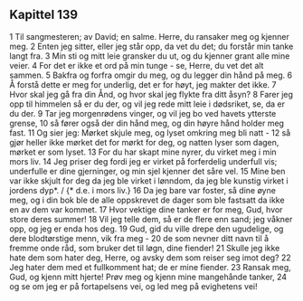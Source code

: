 ## Kapittel 139

1 Til sangmesteren; av David; en salme. Herre, du ransaker meg og kjenner meg.
2 Enten jeg sitter, eller jeg står opp, da vet du det; du forstår min tanke langt fra.
3 Min sti og mitt leie gransker du ut, og du kjenner grant alle mine veier.
4 For det er ikke et ord på min tunge - se, Herre, du vet det alt sammen.
5 Bakfra og forfra omgir du meg, og du legger din hånd på meg.
6 Å forstå dette er meg for underlig, det er for høyt, jeg makter det ikke.
7 Hvor skal jeg gå fra din Ånd, og hvor skal jeg flykte fra ditt åsyn?
8 Farer jeg opp til himmelen så er du der, og vil jeg rede mitt leie i dødsriket, se, da er du der.
9 Tar jeg morgenrødens vinger, og vil jeg bo ved havets ytterste grense,
10 så fører også der din hånd meg, og din høyre hånd holder meg fast.
11 Og sier jeg: Mørket skjule meg, og lyset omkring meg bli natt -
12 så gjør heller ikke mørket det for mørkt for deg, og natten lyser som dagen, mørket er som lyset.
13 For du har skapt mine nyrer, du virket meg i min mors liv.
14 Jeg priser deg fordi jeg er virket på forferdelig underfull vis; underfulle er dine gjerninger, og min sjel kjenner det såre vel.
15 Mine ben var ikke skjult for deg da jeg ble virket i lønndom, da jeg ble kunstig virket i jordens dyp*. / {* d.e. i mors liv.}
16 Da jeg bare var foster, så dine øyne meg, og i din bok ble de alle oppskrevet de dager som ble fastsatt da ikke en av dem var kommet.
17 Hvor vektige dine tanker er for meg, Gud, hvor store deres summer!
18 Vil jeg telle dem, så er de flere enn sand; jeg våkner opp, og jeg er enda hos deg.
19 Gud, gid du ville drepe den ugudelige, og dere blodtørstige menn, vik fra meg -
20 de som nevner ditt navn til å fremme onde råd, som bruker det til løgn, dine fiender!
21 Skulle jeg ikke hate dem som hater deg, Herre, og avsky dem som reiser seg imot deg?
22 Jeg hater dem med et fullkomment hat; de er mine fiender.
23 Ransak meg, Gud, og kjenn mitt hjerte! Prøv meg og kjenn mine mangehånde tanker,
24 og se om jeg er på fortapelsens vei, og led meg på evighetens vei!
